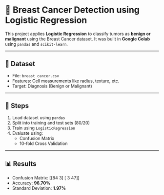 # 🧠 Breast Cancer Detection using Logistic Regression

This project applies **Logistic Regression** to classify tumors as **benign or malignant** using the Breast Cancer dataset. It was built in **Google Colab** using `pandas` and `scikit-learn`.

---

## 📁 Dataset

- File: `breast_cancer.csv`
- Features: Cell measurements like radius, texture, etc.
- Target: Diagnosis (Benign or Malignant)

---

## 🚀 Steps

1. Load dataset using `pandas`
2. Split into training and test sets (80/20)
3. Train using `LogisticRegression`
4. Evaluate using:
   - Confusion Matrix
   - 10-fold Cross Validation

---

## 📊 Results

- Confusion Matrix:
[[84 3]
[ 3 47]]
- Accuracy: **96.70%**
- Standard Deviation: **1.97%**
